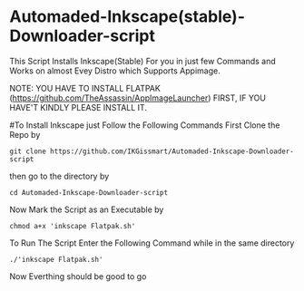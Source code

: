 # Automaded-Inkscape(stable)-Downloader-script
This Script Installs Inkscape(Stable) For you in just few Commands and Works on almost Evey Distro which Supports Appimage.

NOTE: YOU HAVE TO INSTALL FLATPAK (https://github.com/TheAssassin/AppImageLauncher) FIRST, IF YOU HAVE'T KINDLY PLEASE INSTALL IT. 

#To Install Inkscape just Follow the Following Commands 
First Clone the Repo by 
```
git clone https://github.com/IKGissmart/Automaded-Inkscape-Downloader-script
``` 
then go to the directory by 
```
cd Automaded-Inkscape-Downloader-script
```
Now Mark the Script as an Executable by 
```
chmod a+x 'inkscape Flatpak.sh'
``` 
To Run The Script Enter the Following Command while in the same directory 
```
./'inkscape Flatpak.sh'
```
Now Everthing should be good to go

